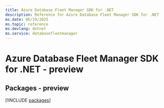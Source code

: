 ```yaml
---
title: Azure Database Fleet Manager SDK for .NET
description: Reference for Azure Database Fleet Manager SDK for .NET
ms.date: 06/19/2025
ms.topic: reference
ms.devlang: dotnet
ms.service: databasefleetmanager
---
```

# Azure Database Fleet Manager SDK for .NET - preview
## Packages - preview
[!INCLUDE [packages](database-fleet-manager-index.md)]